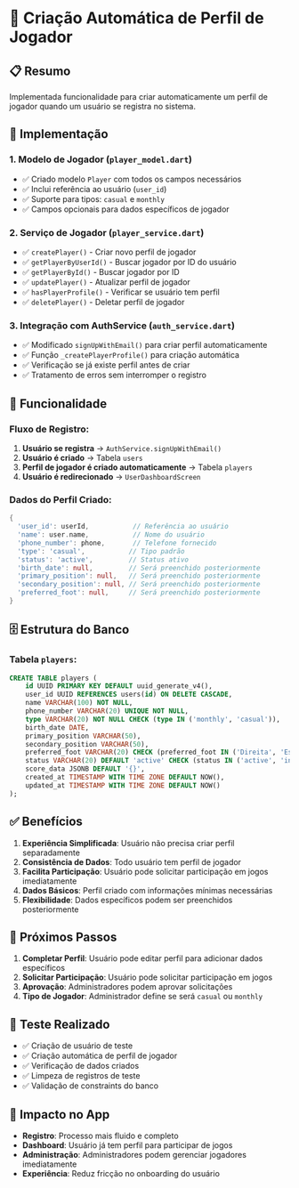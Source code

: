 # 🎯 Criação Automática de Perfil de Jogador

## 📋 Resumo
Implementada funcionalidade para criar automaticamente um perfil de jogador quando um usuário se registra no sistema.

## 🔧 Implementação

### 1. **Modelo de Jogador** (`player_model.dart`)
- ✅ Criado modelo `Player` com todos os campos necessários
- ✅ Inclui referência ao usuário (`user_id`)
- ✅ Suporte para tipos: `casual` e `monthly`
- ✅ Campos opcionais para dados específicos de jogador

### 2. **Serviço de Jogador** (`player_service.dart`)
- ✅ `createPlayer()` - Criar novo perfil de jogador
- ✅ `getPlayerByUserId()` - Buscar jogador por ID do usuário
- ✅ `getPlayerById()` - Buscar jogador por ID
- ✅ `updatePlayer()` - Atualizar perfil de jogador
- ✅ `hasPlayerProfile()` - Verificar se usuário tem perfil
- ✅ `deletePlayer()` - Deletar perfil de jogador

### 3. **Integração com AuthService** (`auth_service.dart`)
- ✅ Modificado `signUpWithEmail()` para criar perfil automaticamente
- ✅ Função `_createPlayerProfile()` para criação automática
- ✅ Verificação se já existe perfil antes de criar
- ✅ Tratamento de erros sem interromper o registro

## 🎯 Funcionalidade

### **Fluxo de Registro:**
1. **Usuário se registra** → `AuthService.signUpWithEmail()`
2. **Usuário é criado** → Tabela `users`
3. **Perfil de jogador é criado automaticamente** → Tabela `players`
4. **Usuário é redirecionado** → `UserDashboardScreen`

### **Dados do Perfil Criado:**
```dart
{
  'user_id': userId,           // Referência ao usuário
  'name': user.name,           // Nome do usuário
  'phone_number': phone,       // Telefone fornecido
  'type': 'casual',           // Tipo padrão
  'status': 'active',         // Status ativo
  'birth_date': null,         // Será preenchido posteriormente
  'primary_position': null,   // Será preenchido posteriormente
  'secondary_position': null, // Será preenchido posteriormente
  'preferred_foot': null,     // Será preenchido posteriormente
}
```

## 🗄️ Estrutura do Banco

### **Tabela `players`:**
```sql
CREATE TABLE players (
    id UUID PRIMARY KEY DEFAULT uuid_generate_v4(),
    user_id UUID REFERENCES users(id) ON DELETE CASCADE,
    name VARCHAR(100) NOT NULL,
    phone_number VARCHAR(20) UNIQUE NOT NULL,
    type VARCHAR(20) NOT NULL CHECK (type IN ('monthly', 'casual')),
    birth_date DATE,
    primary_position VARCHAR(50),
    secondary_position VARCHAR(50),
    preferred_foot VARCHAR(20) CHECK (preferred_foot IN ('Direita', 'Esquerda', 'Ambidestro')),
    status VARCHAR(20) DEFAULT 'active' CHECK (status IN ('active', 'inactive', 'suspended')),
    score_data JSONB DEFAULT '{}',
    created_at TIMESTAMP WITH TIME ZONE DEFAULT NOW(),
    updated_at TIMESTAMP WITH TIME ZONE DEFAULT NOW()
);
```

## ✅ Benefícios

1. **Experiência Simplificada**: Usuário não precisa criar perfil separadamente
2. **Consistência de Dados**: Todo usuário tem perfil de jogador
3. **Facilita Participação**: Usuário pode solicitar participação em jogos imediatamente
4. **Dados Básicos**: Perfil criado com informações mínimas necessárias
5. **Flexibilidade**: Dados específicos podem ser preenchidos posteriormente

## 🔄 Próximos Passos

1. **Completar Perfil**: Usuário pode editar perfil para adicionar dados específicos
2. **Solicitar Participação**: Usuário pode solicitar participação em jogos
3. **Aprovação**: Administradores podem aprovar solicitações
4. **Tipo de Jogador**: Administrador define se será `casual` ou `monthly`

## 🧪 Teste Realizado

- ✅ Criação de usuário de teste
- ✅ Criação automática de perfil de jogador
- ✅ Verificação de dados criados
- ✅ Limpeza de registros de teste
- ✅ Validação de constraints do banco

## 📱 Impacto no App

- **Registro**: Processo mais fluido e completo
- **Dashboard**: Usuário já tem perfil para participar de jogos
- **Administração**: Administradores podem gerenciar jogadores imediatamente
- **Experiência**: Reduz fricção no onboarding do usuário
